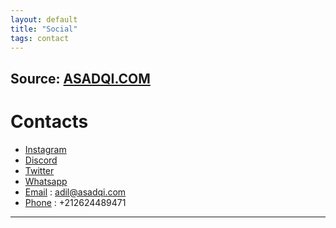 ```yaml
---
layout: default
title: "Social"
tags: contact
---
```


## Source: [ASADQI.COM](https://adil.asadqi.com)

# <a name="top"></a>Contacts

* [Instagram](https://www.instagram.com/sadqi.adil/)
* [Discord](https://discord.com/users/AdilSadqi#6482)
* [Twitter](https://twitter.com/adilsadqi/)
* [Whatsapp](https://api.whatsapp.com/send?phone=17253331912&text=Hi%20%2CI%20got%20your%20Whatsapp%20number%20from%20your%20Terminal%20%F0%9F%98%8A)
* [Email](mailto:adil@asadqi.com) : adil@asadqi.com
* [Phone](tel:+212624489471) : +212624489471

***

